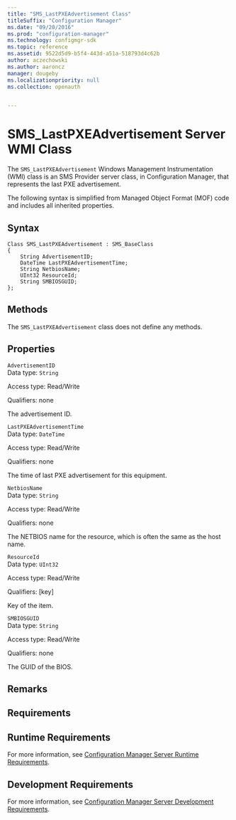 ```yaml
---
title: "SMS_LastPXEAdvertisement Class"
titleSuffix: "Configuration Manager"
ms.date: "09/20/2016"
ms.prod: "configuration-manager"
ms.technology: configmgr-sdk
ms.topic: reference
ms.assetid: 9522d5d9-b5f4-443d-a51a-518793d4c62b
author: aczechowski
ms.author: aaroncz
manager: dougeby
ms.localizationpriority: null
ms.collection: openauth


---
```

# SMS_LastPXEAdvertisement Server WMI Class
The `SMS_LastPXEAdvertisement` Windows Management Instrumentation (WMI) class is an SMS Provider server class, in Configuration Manager, that represents the last PXE advertisement.  

 The following syntax is simplified from Managed Object Format (MOF) code and includes all inherited properties.  

## Syntax  

```  
Class SMS_LastPXEAdvertisement : SMS_BaseClass  
{  
    String AdvertisementID;  
    DateTime LastPXEAdvertisementTime;  
    String NetbiosName;  
    UInt32 ResourceId;  
    String SMBIOSGUID;  
};  
```  

## Methods  
 The `SMS_LastPXEAdvertisement` class does not define any methods.  

## Properties  
 `AdvertisementID`  
 Data type: `String`  

 Access type: Read/Write  

 Qualifiers: none  

 The advertisement ID.  

 `LastPXEAdvertisementTime`  
 Data type: `DateTime`  

 Access type: Read/Write  

 Qualifiers: none  

 The time of last PXE advertisement for this equipment.  

 `NetbiosName`  
 Data type: `String`  

 Access type: Read/Write  

 Qualifiers: none  

 The NETBIOS name for the resource, which is often the same as the host name.

 `ResourceId`  
 Data type: `UInt32`  

 Access type: Read/Write  

 Qualifiers: [key]  

 Key of the item.  

 `SMBIOSGUID`  
 Data type: `String`  

 Access type: Read/Write  

 Qualifiers: none  

 The GUID of the BIOS.  

## Remarks  

## Requirements  

## Runtime Requirements  
 For more information, see [Configuration Manager Server Runtime Requirements](../../../../../develop/core/reqs/server-runtime-requirements.md).  

## Development Requirements  
 For more information, see [Configuration Manager Server Development Requirements](../../../../../develop/core/reqs/server-development-requirements.md).
